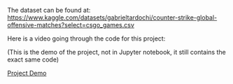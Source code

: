 The dataset can be found at: https://www.kaggle.com/datasets/gabrieltardochi/counter-strike-global-offensive-matches?select=csgo_games.csv


Here is a video going through the code for this project:

(This is the demo of the project, not in Jupyter notebook, it still contains the exact same code)

[Project Demo](https://drive.google.com/file/d/17vE6bbdlWE63CvdLE5w-TUDdOkaa521p/view?usp=sharing)
